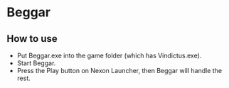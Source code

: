 # Beggar

## How to use
- Put Beggar.exe into the game folder (which has Vindictus.exe).
- Start Beggar.
- Press the Play button on Nexon Launcher, then Beggar will handle the rest.
